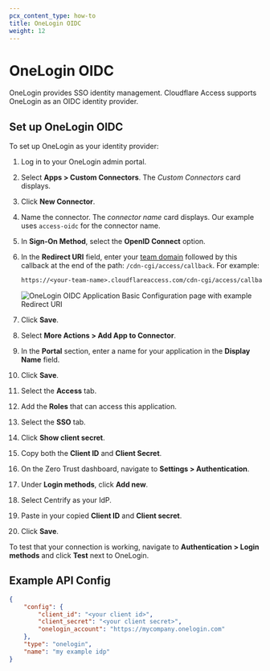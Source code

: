 ```yaml
---
pcx_content_type: how-to
title: OneLogin OIDC
weight: 12
---
```


# OneLogin OIDC

OneLogin provides SSO identity management. Cloudflare Access supports OneLogin as an OIDC identity provider.

## Set up OneLogin OIDC

To set up OneLogin as your identity provider:

1.  Log in to your OneLogin admin portal.

1.  Select **Apps > Custom Connectors**. The _Custom Connectors_ card displays.

1.  Click **New Connector**.

1.  Name the connector. The _connector name_ card displays. Our example uses `access-oidc` for the connector name.

1.  In **Sign-On Method**, select the **OpenID Connect** option.

1.  In the **Redirect URI** field, enter your [team domain](/cloudflare-one/glossary/#team-domain) followed by this callback at the end of the path: `/cdn-cgi/access/callback`. For example:

    ```txt
    https://<your-team-name>.cloudflareaccess.com/cdn-cgi/access/callback
    ```

    ![OneLogin OIDC Application Basic Configuration page with example Redirect URI](/cloudflare-one/static/documentation/identity/onelogin/onelogin-oidc-3.png)

1.  Click **Save**.

1.  Select **More Actions > Add App to Connector**.

1.  In the **Portal** section, enter a name for your application in the **Display Name** field.

1.  Click **Save**.

1.  Select the **Access** tab.

1.  Add the **Roles** that can access this application.

1.  Select the **SSO** tab.

1.  Click **Show client secret**.

1.  Copy both the **Client ID** and **Client Secret**.

1.  On the Zero Trust dashboard, navigate to **Settings > Authentication**.

1.  Under **Login methods**, click **Add new**.

1.  Select Centrify as your IdP.

1.  Paste in your copied **Client ID** and **Client secret**.

1.  Click **Save**.

To test that your connection is working, navigate to **Authentication > Login methods** and click **Test** next to OneLogin.

## Example API Config

```json
{
	"config": {
		"client_id": "<your client id>",
		"client_secret": "<your client secret>",
		"onelogin_account": "https://mycompany.onelogin.com"
	},
	"type": "onelogin",
	"name": "my example idp"
}
```
